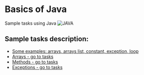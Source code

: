 # Basics of Java

Sample tasks using Java ![JAVA](https://img.shields.io/badge/-JAVA-0A1A5A?style=flat&logo=java&logoColor=00d8fd) 

## Sample tasks description:
* <a href="src/main/java/pl/grzegorzworek/examples">Some examples: arrays, arrays list, constant, exception, loop</a>
* <a href="src/main/java/pl/grzegorzworek/arrays">Arrays - go to tasks</a>
* <a href="src/main/java/pl/grzegorzworek/methods">Methods - go to tasks</a>
* <a href="src/main/java/pl/grzegorzworek/exceptions">Exceptions - go to tasks</a>
